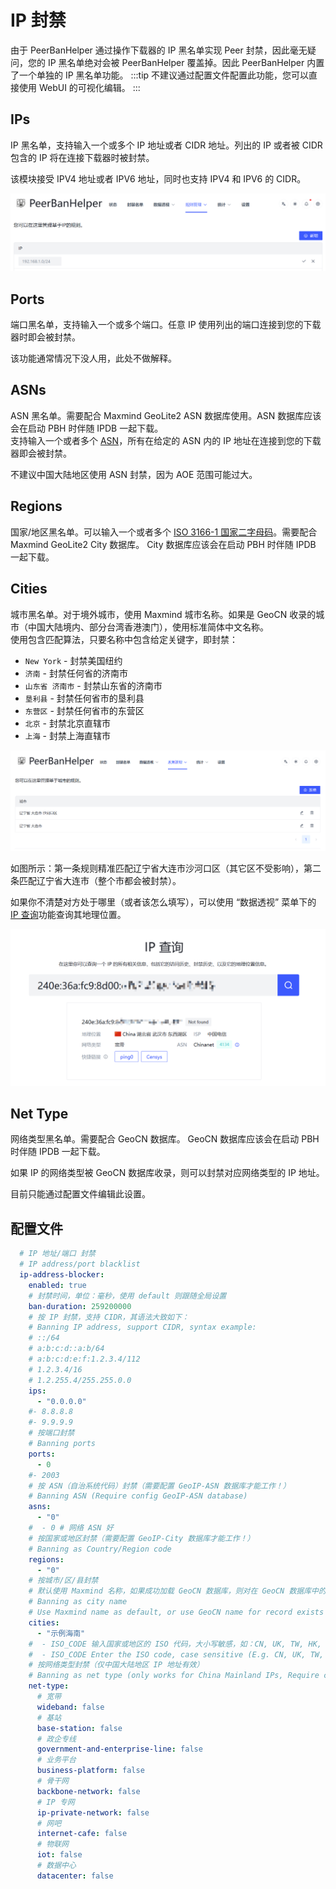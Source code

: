 # IP 封禁

由于 PeerBanHelper 通过操作下载器的 IP 黑名单实现 Peer 封禁，因此毫无疑问，您的 IP 黑名单绝对会被 PeerBanHelper 覆盖掉。因此 PeerBanHelper 内置了一个单独的 IP 黑名单功能。
:::tip
不建议通过配置文件配置此功能，您可以直接使用 WebUI 的可视化编辑。
:::
## IPs

IP 黑名单，支持输入一个或多个 IP 地址或者 CIDR 地址。列出的 IP 或者被 CIDR 包含的 IP 将在连接下载器时被封禁。

该模块接受 IPV4 地址或者 IPV6 地址，同时也支持 IPV4 和 IPV6 的 CIDR。

![ip-blocker](./assets/ip-blocker.png)

## Ports

端口黑名单，支持输入一个或多个端口。任意 IP 使用列出的端口连接到您的下载器时即会被封禁。

该功能通常情况下没人用，此处不做解释。

## ASNs

ASN 黑名单。需要配合 Maxmind GeoLite2 ASN 数据库使用。ASN 数据库应该会在启动 PBH 时伴随 IPDB 一起下载。  
支持输入一个或者多个 [ASN](https://zh-hans.ipshu.com/asn_list)，所有在给定的 ASN 内的 IP 地址在连接到您的下载器即会被封禁。

不建议中国大陆地区使用 ASN 封禁，因为 AOE 范围可能过大。

## Regions

国家/地区黑名单。可以输入一个或者多个 [ISO 3166-1 国家二字母码](https://www.rr78.com/World/postal/)。需要配合 Maxmind GeoLite2 City 数据库。 City 数据库应该会在启动 PBH 时伴随 IPDB 一起下载。 

## Cities

城市黑名单。对于境外城市，使用 Maxmind 城市名称。如果是 GeoCN 收录的城市（中国大陆境内、部分台湾香港澳门），使用标准简体中文名称。  
使用包含匹配算法，只要名称中包含给定关键字，即封禁：

* `New York` - 封禁美国纽约
* `济南` - 封禁任何省的济南市
* `山东省 济南市` - 封禁山东省的济南市
* `垦利县` - 封禁任何省市的垦利县
* `东营区` - 封禁任何省市的东营区
* `北京` - 封禁北京直辖市
* `上海` - 封禁上海直辖市


![Region](./assets/region-rule-management.png)

如图所示：第一条规则精准匹配辽宁省大连市沙河口区（其它区不受影响），第二条匹配辽宁省大连市（整个市都会被封禁）。

如果你不清楚对方处于哪里（或者该怎么填写），可以使用 “数据透视” 菜单下的 [IP 查询](../statistic/ip-query.md)功能查询其地理位置。

![IP Query](./assets/ip-query.png)

## Net Type

网络类型黑名单。需要配合 GeoCN 数据库。 GeoCN 数据库应该会在启动 PBH 时伴随 IPDB 一起下载。  

如果 IP 的网络类型被 GeoCN 数据库收录，则可以封禁对应网络类型的 IP 地址。

目前只能通过配置文件编辑此设置。

## 配置文件

```yaml
  # IP 地址/端口 封禁
  # IP address/port blacklist
  ip-address-blocker:
    enabled: true
    # 封禁时间，单位：毫秒，使用 default 则跟随全局设置
    ban-duration: 259200000
    # 按 IP 封禁，支持 CIDR，其语法大致如下：
    # Banning IP address, support CIDR, syntax example:
    # ::/64
    # a:b:c:d::a:b/64
    # a:b:c:d:e:f:1.2.3.4/112
    # 1.2.3.4/16
    # 1.2.255.4/255.255.0.0
    ips:
      - "0.0.0.0"
    #- 8.8.8.8
    #- 9.9.9.9
    # 按端口封禁
    # Banning ports
    ports:
      - 0
    #- 2003
    # 按 ASN（自治系统代码）封禁（需要配置 GeoIP-ASN 数据库才能工作！）
    # Banning ASN (Require config GeoIP-ASN database)
    asns:
      - "0"
    #  - 0 # 网络 ASN 好
    # 按国家或地区封禁（需要配置 GeoIP-City 数据库才能工作！）
    # Banning as Country/Region code
    regions:
      - "0"
    # 按城市/区/县封禁
    # 默认使用 Maxmind 名称，如果成功加载 GeoCN 数据库，则对在 GeoCN 数据库中的 IP 地址使用 GeoCN 写法
    # Banning as city name
    # Use Maxmind name as default, or use GeoCN name for record exists in GeoCN if GeoCN is loaded
    cities:
      - "示例海南"
    #  - ISO_CODE 输入国家或地区的 ISO 代码，大小写敏感，如：CN, UK, TW, HK, JP 等
    #  - ISO_CODE Enter the ISO code, case sensitive (E.g. CN, UK, TW, HK, JP, etc.)
    # 按网络类型封禁（仅中国大陆地区 IP 地址有效）
    # Banning as net type (only works for China Mainland IPs, Require config GeoIP database)
    net-type:
      # 宽带
      wideband: false
      # 基站
      base-station: false
      # 政企专线
      government-and-enterprise-line: false
      # 业务平台
      business-platform: false
      # 骨干网
      backbone-network: false
      # IP 专网
      ip-private-network: false
      # 网吧
      internet-cafe: false
      # 物联网
      iot: false
      # 数据中心
      datacenter: false
```